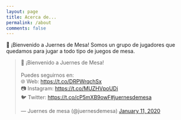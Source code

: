 ```yaml
---
layout: page
title: Acerca de...
permalink: /about
comments: false
---
```


👋 ¡Bienvenido a Juernes de Mesa! Somos un grupo de jugadores que quedamos para jugar a todo tipo de juegos de mesa.

<blockquote class="twitter-tweet"><p lang="es" dir="ltr">👋 ¡Bienvenido a Juernes de Mesa!<br><br>Puedes seguirnos en:<br>🌐 Web: <a href="https://t.co/DRPWrqchSx">https://t.co/DRPWrqchSx</a><br>📷 Instagram: <a href="https://t.co/MUZHVpoUDi">https://t.co/MUZHVpoUDi</a><br>🐦 Twitter: <a href="https://t.co/cP5mXB9owF">https://t.co/cP5mXB9owF</a><a href="https://twitter.com/hashtag/juernesdemesa?src=hash&amp;ref_src=twsrc%5Etfw">#juernesdemesa</a></p>&mdash; Juernes de mesa (@juernesdemesa) <a href="https://twitter.com/juernesdemesa/status/1216146005218988032?ref_src=twsrc%5Etfw">January 11, 2020</a></blockquote> <script async src="https://platform.twitter.com/widgets.js" charset="utf-8"></script>
